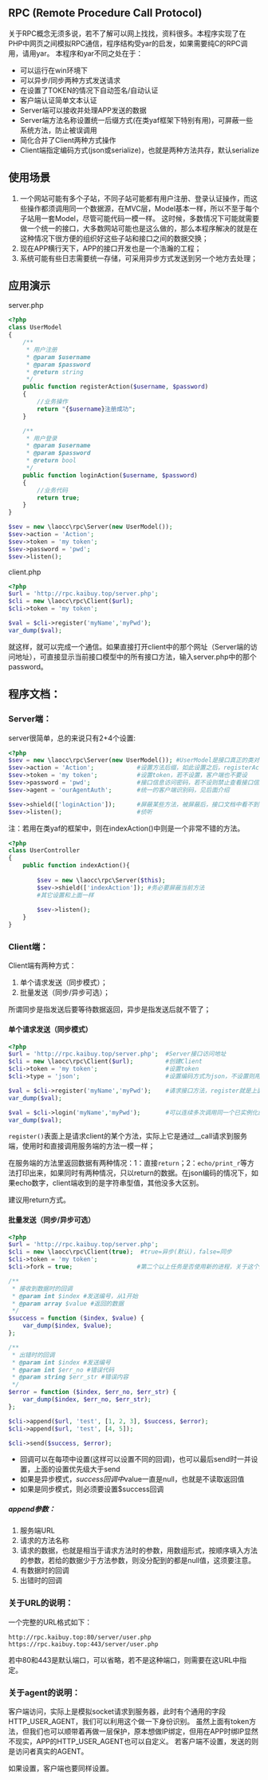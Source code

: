 ## RPC (Remote Procedure Call Protocol)
关于RPC概念无须多说，若不了解可以网上找找，资料很多。本程序实现了在PHP中网页之间模拟RPC通信，程序结构受yar的启发，如果需要纯C的RPC调用，请用yar。
本程序和yar不同之处在于：
- 可以运行在win环境下
- 可以异步/同步两种方式发送请求
- 在设置了TOKEN的情况下自动签名/自动认证
- 客户端认证简单文本认证
- Server端可以接收并处理APP发送的数据
- Server端方法名称设置统一后缀方式(在类yaf框架下特别有用)，可屏蔽一些系统方法，防止被误调用
- 简化合并了Client两种方式操作
- Client端指定编码方式(json或serialize)，也就是两种方法共存，默认serialize


## 使用场景
1. 一个网站可能有多个子站，不同子站可能都有用户注册、登录认证操作，而这些操作都须调用同一个数据源，在MVC层，Model基本一样，所以不至于每个子站用一套Model，尽管可能代码一模一样。
这时候，多数情况下可能就需要做一个统一的接口，大多数网站可能也是这么做的，那么本程序解决的就是在这种情况下很方便的组织好这些子站和接口之间的数据交换；
2. 现在APP横行天下，APP的接口开发也是一个浩瀚的工程；
3. 系统可能有些日志需要统一存储，可采用异步方式发送到另一个地方去处理；

## 应用演示
server.php
```php
<?php
class UserModel
{
    /**
     * 用户注册
     * @param $username
     * @param $password
     * @return string
     */
    public function registerAction($username, $password)
    {
        //业务操作
        return "{$username}注册成功";
    }

    /**
     * 用户登录
     * @param $username
     * @param $password
     * @return bool
     */
    public function loginAction($username, $password)
    {
        //业务代码
        return true;
    }
}

$sev = new \laocc\rpc\Server(new UserModel());
$sev->action = 'Action';
$sev->token = 'my token';
$sev->password = 'pwd';
$sev->listen();

```

client.php

```php
<?php
$url = 'http://rpc.kaibuy.top/server.php';
$cli = new \laocc\rpc\Client($url);
$cli->token = 'my token';

$val = $cli->register('myName','myPwd');
var_dump($val);

```
就这样，就可以完成一个通信。如果直接打开client中的那个网址（Server端的访问地址），可直接显示当前接口模型中的所有接口方法，输入server.php中的那个password。

## 程序文档：
### Server端：
server很简单，总的来说只有2+4个设置:
```php
<?php
$sev = new \laocc\rpc\Server(new UserModel()); #UserModel是接口真正的类对像
$sev->action = 'Action';            #设置方法后缀，如此设置之后，registerAction在客户端则只要register即可
$sev->token = 'my token';           #设置token，若不设置，客户端也不要设
$sev->password = 'pwd';             #接口信息访问密码，若不设则禁止查看接口信息，可以设空字串
$sev->agent = 'ourAgentAuth';       #统一的客户端识别码，见后面介绍

$sev->shield(['loginAction']);      #屏蔽某些方法，被屏蔽后，接口文档中看不到，也不可访问
$sev->listen();                     #侦听
```
注：若用在类yaf的框架中，则在indexAction()中则是一个非常不错的方法。
```php
<?php
class UserController
{
    public function indexAction(){
    
        $sev = new \laocc\rpc\Server($this);
        $sev->shield(['indexAction']); #务必要屏蔽当前方法
        #其它设置和上面一样
        
        $sev->listen(); 
    }
}
```


### Client端：
Client端有两种方式：

1. 单个请求发送（同步模式）；
2. 批量发送（同步/异步可选）；

所谓同步是指发送后要等待数据返回，异步是指发送后就不管了；

#### 单个请求发送（同步模式）
```php
<?php
$url = 'http://rpc.kaibuy.top/server.php';  #Server接口访问地址
$cli = new \laocc\rpc\Client($url);         #创建Client
$cli->token = 'my token';                   #设置token
$cli->type = 'json';                        #设置编码方式为json，不设置则用serialize

$val = $cli->register('myName','myPwd');    #请求接口方法，register就是上面registerAction
var_dump($val);

$val = $cli->login('myName','myPwd');       #可以连续多次调用同一个已实例化的接口
var_dump($val);

```
`register()`表面上是请求client的某个方法，实际上它是通过__call请求到服务端，使用时和直接调用服务端的方法一模一样；

在服务端的方法里返回数据有两种情况：1：直接`return`；2：`echo/print_r`等方法打印出来，如果同时有两种情况，只以return的数据。在json编码的情况下，如果echo数字，client端收到的是字符串型值，其他没多大区别。

建议用return方式。




#### 批量发送（同步/异步可选）
```php
<?php
$url = 'http://rpc.kaibuy.top/server.php';
$cli = new \laocc\rpc\Client(true);  #true=异步(默认)，false=同步
$cli->token = 'my token';
$cli->fork = true;                  #第二个以上任务是否使用新的进程，关于这个是否使用效果更好，暂没太多研究

/**
 * 接收到数据时的回调
 * @param int $index #发送编号，从1开始
 * @param array $value #返回的数据
 */
$success = function ($index, $value) {
    var_dump($index, $value);
};

/**
 * 出错时的回调
 * @param int $index #发送编号
 * @param int $err_no #错误代码
 * @param string $err_str #错误内容
 */
$error = function ($index, $err_no, $err_str) {
    var_dump($index, $err_no, $err_str);
};

$cli->append($url, 'test', [1, 2, 3], $success, $error);
$cli->append($url, 'test', [4, 5]);

$cli->send($success, $error);

```
- 回调可以在每项中设置(这样可以设置不同的回调)，也可以最后send时一并设置，上面的设置优先级大于send
- 如果是异步模式，$success回调中$value一直是null，也就是不读取返回值
- 如果是同步模式，则必须要设置$success回调

##### append参数：

1. 服务端URL
2. 请求的方法名称
3. 请求的数据，也就是相当于请求方法时的参数，用数组形式，按顺序填入方法的参数，若给的数据少于方法参数，则没分配到的都是null值，这须要注意。
4. 有数据时的回调
5. 出错时的回调

### 关于URL的说明：
一个完整的URL格式如下：
```
http://rpc.kaibuy.top:80/server/user.php
https://rpc.kaibuy.top:443/server/user.php
```
若中80和443是默认端口，可以省略，若不是这种端口，则需要在这URL中指定。


### 关于agent的说明：
客户端访问，实际上是模拟socket请求到服务器，此时有个通用的字段HTTP_USER_AGENT，我们可以利用这个做一下身份识别。
虽然上面有token方法，但我们也可以顺带着再做一层保护，原本想做IP绑定，但用在APP时绑IP显然不现实，APP的HTTP_USER_AGENT也可以自定义。
若客户端不设置，发送的则是访问者真实的AGENT。

如果设置，客户端也要同样设置。



